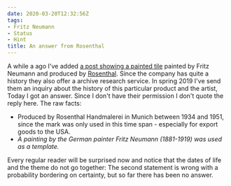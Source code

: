 ```yaml
---
date: 2020-03-20T12:32:56Z
tags:
- Fritz Neumann
- Status
- Hint
title: An answer from Rosenthal
---
```


A while a ago I've added [a post showing a painted tile](/post/rosenthal-fritz-neumann) painted by Fritz Neumann and produced by [Rosenthal](https://www.rosenthal.de/en/info/company/the-rosenthal-company/company-history/). Since the company has quite a history they also offer a archive research service.
In spring 2019 I've send them an inquiry about the history of this particular product and the artist, Today I got an answer. Since I don't have their permission I don't quote the reply here. The raw facts:
* Produced by Rosenthal Handmalerei in Munich between 1934 and 1951, since the mark was only used in this time span - especially for export goods to the USA.
* *A painting by the German painter Fritz Neumann (1881-1919) was used as a template.*

Every regular reader will be surprised now and notice that the dates of life and the theme do not go together: The second statement is wrong with a probability bordering on certainty, but so far there has been no answer.
